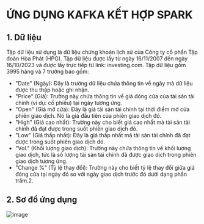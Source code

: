# ỨNG DỤNG KAFKA KẾT HỢP SPARK

## 1. Dữ liệu
Tập dữ liệu sử dụng là dữ liệu chứng khoán lịch sử của Công ty cổ phần Tập đoàn Hòa Phát (HPG). Tập dữ liệu được lấy từ ngày 16/11/2007 đến ngày 16/10/2023 và được lấy trực tiếp từ link: investing.com. Tập dữ liệu gồm 3995 hàng và 7 trường bao gồm:
-	"Date" (Ngày): Đây là trường dữ liệu chứa thông tin về ngày mà dữ liệu được thu thập hoặc ghi nhận.
-	"Price" (Giá): Trường này chứa thông tin về giá đóng cửa của tài sản tài chính (ví dụ: cổ phiếu) tại ngày tương ứng.
-	"Open" (Giá mở cửa): Đây là giá tài sản tài chính tại thời điểm mở cửa phiên giao dịch. Nó là giá đầu tiên của phiên giao dịch đó.
-	"High" (Giá cao nhất): Trường này cho biết giá cao nhất mà tài sản tài chính đã đạt được trong suốt phiên giao dịch đó.
-	"Low" (Giá thấp nhất): Đây là giá thấp nhất mà tài sản tài chính đã đạt được trong suốt phiên giao dịch đó.
-	"Vol." (Khối lượng giao dịch): Trường này chứa thông tin về khối lượng giao dịch, tức là số lượng tài sản tài chính đã được giao dịch trong phiên giao dịch tương ứng.
-	"Change %" (Tỷ lệ thay đổi): Trường này cho biết tỷ lệ thay đổi giữa giá đóng cửa tại ngày đó so với ngày giao dịch trước đó dưới dạng phần trăm.2. 

## 2. Sơ đồ ứng dụng
![image](https://encrypted-tbn0.gstatic.com/images?q=tbn:ANd9GcT7boGebeZXJH1siVbX7Rs24Wks4g06IzN2V4l2xr6FBD3k60Zf)
